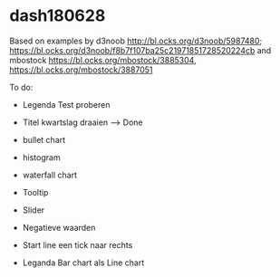 # dash180628
Based on examples by d3noob http://bl.ocks.org/d3noob/5987480; https://bl.ocks.org/d3noob/f8b7f107ba25c21971851728520224cb and mbostock https://bl.ocks.org/mbostock/3885304, https://bl.ocks.org/mbostock/3887051 

To do:

* Legenda Test proberen
* Titel kwartslag draaien --> Done
* bullet chart
* histogram
* waterfall chart

* Tooltip
* Slider
* Negatieve waarden
* Start line een tick naar rechts
* Leganda Bar chart als Line chart  
